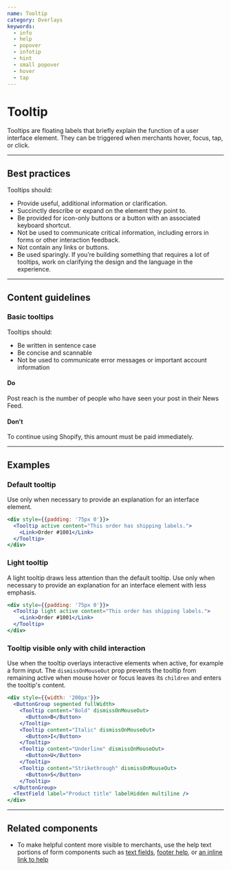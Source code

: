 ```yaml
---
name: Tooltip
category: Overlays
keywords:
  - info
  - help
  - popover
  - infotip
  - hint
  - small popover
  - hover
  - tap
---
```


# Tooltip

Tooltips are floating labels that briefly explain the function of a user
interface element. They can be triggered when merchants hover, focus, tap, or
click.

---

## Best practices

Tooltips should:

- Provide useful, additional information or clarification.
- Succinctly describe or expand on the element they point to.
- Be provided for icon-only buttons or a button with an associated keyboard
  shortcut.
- Not be used to communicate critical information, including errors in forms or
  other interaction feedback.
- Not contain any links or buttons.
- Be used sparingly. If you’re building something that requires a lot of
  tooltips, work on clarifying the design and the language in the experience.

---

## Content guidelines

### Basic tooltips

Tooltips should:

- Be written in sentence case
- Be concise and scannable
- Not be used to communicate error messages or important account information

<!-- usageblock -->

#### Do

Post reach is the number of people who have seen your post in their News Feed.

#### Don’t

To continue using Shopify, this amount must be paid immediately.

<!-- end -->

---

## Examples

### Default tooltip

Use only when necessary to provide an explanation for an interface element.

```jsx
<div style={{padding: '75px 0'}}>
  <Tooltip active content="This order has shipping labels.">
    <Link>Order #1001</Link>
  </Tooltip>
</div>
```

### Light tooltip

A light tooltip draws less attention than the default tooltip. Use only when necessary to provide an explanation for an interface element with less emphasis.

```jsx
<div style={{padding: '75px 0'}}>
  <Tooltip light active content="This order has shipping labels.">
    <Link>Order #1001</Link>
  </Tooltip>
</div>
```

### Tooltip visible only with child interaction

Use when the tooltip overlays interactive elements when active, for example a form input. The `dismissOnMouseOut` prop prevents the tooltip from remaining active when mouse hover or focus leaves its `children` and enters the tooltip's content.

```jsx
<div style={{width: '200px'}}>
  <ButtonGroup segmented fullWidth>
    <Tooltip content="Bold" dismissOnMouseOut>
      <Button>B</Button>
    </Tooltip>
    <Tooltip content="Italic" dismissOnMouseOut>
      <Button>I</Button>
    </Tooltip>
    <Tooltip content="Underline" dismissOnMouseOut>
      <Button>U</Button>
    </Tooltip>
    <Tooltip content="Strikethrough" dismissOnMouseOut>
      <Button>S</Button>
    </Tooltip>
  </ButtonGroup>
  <TextField label="Product title" labelHidden multiline />
</div>
```

---

## Related components

- To make helpful content more visible to merchants, use the help text portions of form components such as [text fields](https://polaris.shopify.com/components/forms/text-field), [footer help](https://polaris.shopify.com/components/titles-and-text/footer-help), or [an inline link to help](https://polaris.shopify.com/components/navigation/link)
